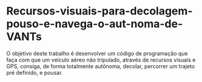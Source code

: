 # Recursos-visuais-para-decolagem-pouso-e-navega-o-aut-noma-de-VANTs
O objetivo deste trabalho é desenvolver um código de programação que faça com que um veículo aéreo não tripulado, através de recursos visuais e GPS, consiga, de forma totalmente autônoma, decolar, percorrer um trajeto pré definido, e pousar.
